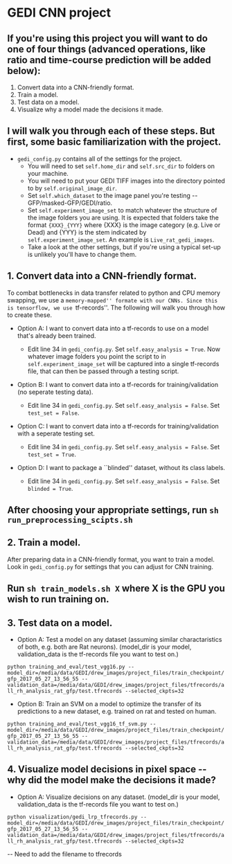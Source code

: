 # GEDI CNN project

## If you're using this project you will want to do one of four things (advanced operations, like ratio and time-course prediction will be added below):
1. Convert data into a CNN-friendly format.
2. Train a model.
3. Test data on a model.
4. Visualize why a model made the decisions it made.
## I will walk you through each of these steps. But first, some basic familiarization with the project.

* `gedi_config.py` contains all of the settings for the project.
  * You will need to set `self.home_dir` and `self.src_dir` to folders on your machine.
  * You will need to put your GEDI TIFF images into the directory pointed to by `self.original_image_dir`.
  * Set `self.which_dataset` to the image panel you're testing -- GFP/masked-GFP/GEDI/ratio.
  * Set `self.experiment_image_set` to match whatever the structure of the image folders you are using. It is expected that folders take the format `{XXX}_{YYY}` where {XXX} is the image category (e.g. Live or Dead) and {YYY} is the stem indicated by `self.experiment_image_set`. An example is `Live_rat_gedi_images`.
  * Take a look at the other settings, but if you're using a typical set-up is unlikely you'll have to change them.



## 1. Convert data into a CNN-friendly format.
To combat bottlenecks in data transfer related to python and CPU memory swapping, we use a ``memory-mapped'' formate with our CNNs. Since this is tensorflow, we use ``tf-records''. The following will walk you through how to create these.

* Option A: I want to convert data into a tf-records to use on a model that's already been trained.
  * Edit line 34 in `gedi_config.py`. Set `self.easy_analysis = True`. Now whatever image folders you point the script to in `self.experiment_image_set` will be captured into a single tf-records file, that can then be passed through a testing script.

* Option B: I want to convert data into a tf-records for training/validation (no seperate testing data).
  * Edit line 34 in `gedi_config.py`. Set `self.easy_analysis = False`. Set `test_set = False`. 

* Option C: I want to convert data into a tf-records for training/validation with a seperate testing set.
  * Edit line 34 in `gedi_config.py`. Set `self.easy_analysis = False`. Set `test_set = True`.

* Option D: I want to package a ``blinded'' dataset, without its class labels.
  * Edit line 34 in `gedi_config.py`. Set `self.easy_analysis = False`. Set `blinded = True`.

## After choosing your appropriate settings, run `sh run_preprocessing_scipts.sh`

## 2. Train a model.
After preparing data in a CNN-friendly format, you want to train a model. Look in `gedi_config.py` for settings that you can adjust for CNN training. 

## Run `sh train_models.sh X` where X is the GPU you wish to run training on. 

## 3. Test data on a model.
* Option A: Test a model on any dataset (assuming similar charactaristics of both, e.g. both are Rat neurons). (model_dir is your model, validation_data is the tf-records file you want to test on.)

```python training_and_eval/test_vgg16.py --model_dir=/media/data/GEDI/drew_images/project_files/train_checkpoint/gfp_2017_05_27_13_56_55 --validation_data=/media/data/GEDI/drew_images/project_files/tfrecords/all_rh_analysis_rat_gfp/test.tfrecords --selected_ckpts=32```

* Option B: Train an SVM on a model to optimize the transfer of its predictions to a new dataset, e.g. trained on rat and tested on human.

```python training_and_eval/test_vgg16_tf_svm.py --model_dir=/media/data/GEDI/drew_images/project_files/train_checkpoint/gfp_2017_05_27_13_56_55 --validation_data=/media/data/GEDI/drew_images/project_files/tfrecords/all_rh_analysis_rat_gfp/test.tfrecords --selected_ckpts=32```

## 4. Visualize model decisions in pixel space -- why did the model make the decisions it made?
* Option A: Visualize decisions on any dataset. (model_dir is your model, validation_data is the tf-records file you want to test on.)

```python visualization/gedi_lrp_tfrecords.py --model_dir=/media/data/GEDI/drew_images/project_files/train_checkpoint/gfp_2017_05_27_13_56_55 --validation_data=/media/data/GEDI/drew_images/project_files/tfrecords/all_rh_analysis_rat_gfp/test.tfrecords --selected_ckpts=32```
 


-- Need to add the filename to tfrecords
